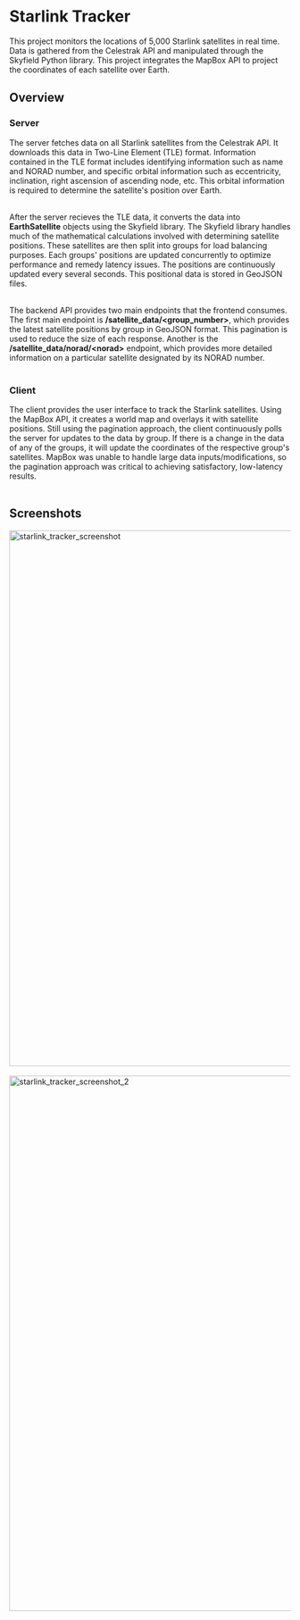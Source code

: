 <h1>Starlink Tracker</h1>
This project monitors the locations of 5,000 Starlink satellites in real time. Data is gathered from the Celestrak API and manipulated through the Skyfield Python library. This project integrates the MapBox API to project the coordinates of each satellite over Earth. 

<h2>Overview</h2>

<h3>Server</h3>
The server fetches data on all Starlink satellites from the Celestrak API. It downloads this data in Two-Line Element (TLE) format. Information contained in the TLE format includes identifying information such as name and NORAD number, and specific orbital information 
such as eccentricity, inclination, right ascension of ascending node, etc. This orbital information is required to determine the satellite's position over Earth. 
<br>
<br>

After the server recieves the TLE data, it converts the data into **EarthSatellite** objects using the Skyfield library. The Skyfield library handles much of the mathematical calculations involved with determining satellite positions. These satellites are then split into groups
for load balancing purposes. Each groups' positions are updated concurrently to optimize performance and remedy latency issues. The positions are continuously updated every several seconds. This positional data is stored in GeoJSON files.
<br>
<br>

The backend API provides two main endpoints that the frontend consumes. The first main endpoint is **/satellite_data/<group_number>**, which provides the latest satellite positions by group in GeoJSON format. This pagination is used to reduce the size of each response. 
Another is the **/satellite_data/norad/\<norad>** endpoint, which provides more detailed information on a particular satellite designated by its NORAD number.
<br>
<br>


<h3>Client</h3>
The client provides the user interface to track the Starlink satellites. Using the MapBox API, it creates a world map and overlays it with satellite positions. Still using the pagination approach, the client continuously polls the server
for updates to the data by group. If there is a change in the data of any of the groups, it will update the coordinates of the respective group's satellites. MapBox was unable to handle large data inputs/modifications, so the pagination approach was critical to achieving 
satisfactory, low-latency results.
<br>
<br>

<h2>Screenshots</h2>

<img width="960" alt="starlink_tracker_screenshot" src="https://github.com/user-attachments/assets/7ac3c4d3-9522-4e5b-9308-5cb44ff71200">
<br>
<br>
<img width="959" alt="starlink_tracker_screenshot_2" src="https://github.com/user-attachments/assets/0dbf2dd4-4776-4c51-8b3c-9abd7a7ae603">

